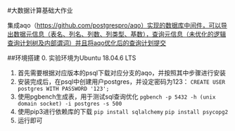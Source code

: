 #大数据计算基础大作业

集成aqo（https://github.com/postgrespro/aqo）实现的数据库中间件，可以导出数据元信息（表名、列名、列数、列类型、基数），查询元信息（未优化的逻辑查询计划树及内部谓词）并且将aqo优化后的查询计划提交

##环境搭建
0. 实验环境为Ubuntu 18.04.6 LTS
1. 首先需要根据对应版本的psql下载对应分支的aqo，并按照其中步骤进行安装
2. 安装完成后，在psql中创建用户postgres，并设定密码为123：
`CREATE USER postgres WITH PASSWORD '123';`
3. 使用pgbench生成表，用于测试sql查询优化
`pgbench -p 5432 -h (unix domain socket) -i postgres -s 500`
4. 使用pip3进行依赖库的下载
`pip install sqlalchemy`
`pip install psycopg2`
5. 运行即可